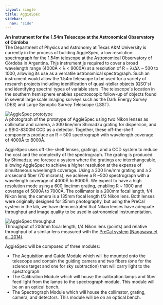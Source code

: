 ```yaml
---
layout: single
title: AggieSpec
sidebar:
  nav: "side"
---
```

<b>An Instrument for the 1.54m Telescope at the Astronomical Observatory of Córdoba</b>  
The Department of Physics and Astronomy at Texas A&M University is currently in the process of building AggieSpec, a low resolution spectrograph for the 1.54m telescope at the Astronomical Observatory of Córdoba in Argentina. This instrument is required to cover a broad wavelength range (4000Å < λ < 9000Å) at a resolution of R = λ/Δλ ~ 500 to 1000, allowing its use as a versatile astronomical spectrograph. Such an instrument would allow the 1.54m telescope to be used for a variety of research projects including identification of quasi-stellar objects (QSO's) and identifying spectral types of variable stars. The telescope's location in the southern hemisphere enables spectroscopic follow-up of objects found in several large scale imaging surveys such as the Dark Energy Survey (DES) and Large Synoptic Survey Telescope (LSST).

<figure style="margin:auto;">
  <img src="../assets/aggiespec_prototype.jpg" alt="AggieSpec prototype">
  <figcaption>A photograph of the prototype of AggieSpec using two Nikon lenses as collimator and camera, a 300 line/mm Shimadzu grating for dispersion, and a SBIG-8300M CCD as a detector. Together, these off-the-shelf components produce an R ~ 500 spectrograph with wavelength coverage of 4000Å to 8000Å.</figcaption>
</figure>

AggieSpec uses off-the-shelf lenses, gratings, and a CCD system to reduce the cost and the complexity of the spectrograph. The grating is produced by Shimadzu; we foresee a system where the gratings are interchangeable, allowing AggieSpec to achieve a higher resolution at the expense of simultaneous wavelength coverage. Using a 300 line/mm grating and a 2 arcsecond fiber (70 microns), we achieve a R ~500 spectrograph with a wavelength coverage of 4000Å to 8000Å. We expect to have a high resolution mode using a 600 line/mm grating, enabling R ~ 1000 and coverage of 5000Å to 7000Å. 
The collimator is a 200mm focal length, f/4 Nikon lens; the camera is a 135mm focal length f/2 Nikon lens. Both lenses were originally designed for 35mm photography, but using the PreCal system in the lab, we have demonstrated that Nikon lenses have adequate throughput and image quality to be used in astronomical instrumentation.

<figure style="margin:auto;">
  <img src="../assets/ThroughputTests.jpg" alt="AggieSpec throughput">
  <figcaption>Throughput of 200mm focal length, f/4 Nikon lens (points) and relative throughput of a similar lens measured with the <a href="../precal/">PreCal system</a> <a href="../../publications/Conceptual design of a low resolution spectrograph for the Astronomical Observatory of Cordoba - Nagasawa et al.pdf">(Nagasawa et al. 2014)</a>.</figcaption>
</figure>

AggieSpec will be composed of three modules:  
- The Acquisition and Guide Module which will be mounted onto the telescope and contain the guiding camera and two fibers (one for the science target and one for sky subtraction) that will carry light to the spectrograph  
- The Calibration Module which will house the calibration lamps and fiber feed light from the lamps to the spectrograph module. This module will be on an optical bench.  
- The Spectrograph Module which will house the collimator, grating, camera, and detectors. This module will be on an optical bench.  
